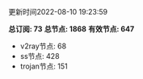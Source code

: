 更新时间2022-08-10 19:23:59

**总订阅: 73**
**总节点: 1868**
**有效节点: 647**
- v2ray节点: 68
- ss节点: 428
- trojan节点: 151
